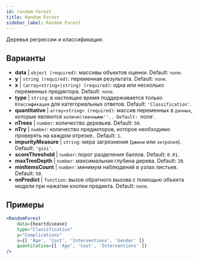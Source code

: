 ```yaml
---
id: random-forest
title: Random Forest
sidebar_label: Random Forest
---
```


Деревья регрессии и классификации.

## Варианты

* __data__ | `object (required)`: массивы объектов оценки. Default: `none`.
* __y__ | `string (required)`: переменная результата. Default: `none`.
* __x__ | `(array<string>|string) (required)`: одна или несколько переменных предиктора. Default: `none`.
* __type__ | `string`: в настоящее время поддерживается только `Классификация` для категориальных ответов. Default: `'Classification'`.
* __quantitative__ | `array<string> (required)`: массив переменных в `данных`, которые являются `количественными''.. Default: `none`.
* __nTrees__ | `number`: количество деревьев. Default: `50`.
* __nTry__ | `number`: количество предикторов, которое необходимо проверять на каждом отрезке.. Default: `1`.
* __impurityMeasure__ | `string`: мера загрязнения (`джини` или `энтропия`). Default: `'gini'`.
* __scoreThreshold__ | `number`: порог разделения баллов. Default: `0.01`.
* __maxTreeDepth__ | `number`: максимальная глубина дерева. Default: `20`.
* __minItemsCount__ | `number`: минимум наблюдений в узлах листьев. Default: `50`.
* __onPredict__ | `function`: вызов обратного вызова с помощью объекта модели при нажатии кнопки предикта. Default: `none`.


## Примеры

```jsx live
<RandomForest 
    data={heartdisease} 
    type="Classification"
    y="Complications"
    x={[ 'Age', 'Cost', 'Interventions', 'Gender' ]}
    quantitative={[ 'Age', 'Cost', 'Interventions' ]}
/>
```

